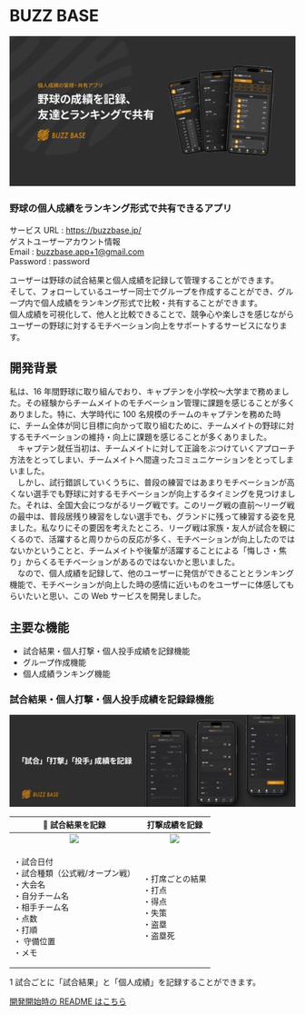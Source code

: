 # BUZZ BASE

![](/assets/buzz-ogp.png)

### 野球の個人成績をランキング形式で共有できるアプリ

サービス URL : https://buzzbase.jp/  
ゲストユーザーアカウント情報  
Email : buzzbase.app+1@gmail.com  
Password : password

ユーザーは野球の試合結果と個人成績を記録して管理することができます。  
そして、フォローしているユーザー同士でグループを作成することができ、グループ内で個人成績をランキング形式で比較・共有することができます。  
個人成績を可視化して、他人と比較できることで、競争心や楽しさを感じながらユーザーの野球に対するモチベーション向上をサポートするサービスになります。

## 開発背景

私は、16 年間野球に取り組んでおり、キャプテンを小学校〜大学まで務めました。その経験からチームメイトのモチベーション管理に課題を感じることが多くありました。特に、大学時代に 100 名規模のチームのキャプテンを務めた時に、チーム全体が同じ目標に向かって取り組むために、チームメイトの野球に対するモチベーションの維持・向上に課題を感じることが多くありました。  
　キャプテン就任当初は、チームメイトに対して正論をぶつけていくアプローチ方法をとってしまい、チームメイトへ間違ったコミュニケーションをとってしまいました。  
　しかし、試行錯誤していくうちに、普段の練習ではあまりモチベーションが高くない選手でも野球に対するモチベーションが向上するタイミングを見つけました。それは、全国大会につながるリーグ戦です。このリーグ戦の直前〜リーグ戦の最中は、普段居残り練習をしない選手でも、グランドに残って練習する姿を見ました。私なりにその要因を考えたところ、リーグ戦は家族・友人が試合を観にくるので、活躍すると周りからの反応が多く、モチベーションが向上したのではないかということと、チームメイトや後輩が活躍することによる「悔しさ・焦り」からくるモチベーションがあるのではないかと思いました。  
　なので、個人成績を記録して、他のユーザーに発信ができることとランキング機能で、モチベーションが向上した時の感情に近いものをユーザーに体感してもらいたいと思い、この Web サービスを開発しました。

## 主要な機能

- 試合結果・個人打撃・個人投手成績を記録機能
- グループ作成機能
- 個人成績ランキング機能

### 試合結果・個人打撃・個人投手成績を記録録機能

![](/assets/record.png)

| 📝 試合結果を記録                                                                                                                                   | 打撃成績を記録 |
| :----------------------------------------------------------------------------------------------------------------------------------------------------------: | :---: |
| <img src="https://i.gyazo.com/4b3992d3b6493fc02389d9169bcc2eeb.gif" width="260">                                                                              | <img src="https://i.gyazo.com/e0d4423d89b82717e18b94de9621570f.gif" width="270">    |
| <p style="text-align:left;">・試合日付 <br> ・試合種類（公式戦/オープン戦） <br> ・大会名 <br> ・自分チーム名 <br> ・相手チーム名 <br> ・点数 <br> ・打順 <br> ・ 守備位置 <br> ・メモ</p> | <p style="text-align:left;">・打席ごとの結果 <br> ・打点 <br> ・得点 <br> ・失策 <br> ・盗塁 <br> ・盗塁死</p> |

1 試合ごとに「試合結果」と「個人成績」を記録することができます。

[開発開始時の README はこちら](https://github.com/ippei-shimizu/buzzbase_front/blob/main/README.md)
